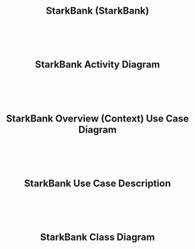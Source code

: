 # <p style="text-align: center; font-size: 25px;">StarkBank (StarkBank)</p>

<br><br><br>

# <p style="text-align: center; font-size: 25px;">StarkBank Activity Diagram</p>

<br><br><br>

# <p style="text-align: center; font-size: 25px;">StarkBank Overview (Context) Use Case Diagram</p>

<br><br><br>

# <p style="text-align: center; font-size: 25px;">StarkBank Use Case Description</p>

<br><br><br>

# <p style="text-align: center; font-size: 25px;">StarkBank Class Diagram</p>